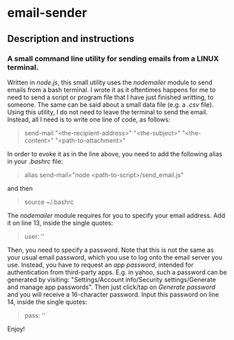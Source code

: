 # email-sender
## Description and instructions
### A small command line utility for sending emails from a LINUX terminal.

Written in *node.js*, this small utility uses the *nodemailer* module to send emails from a bash terminal. 
I wrote it as it oftentimes happens for me to need to send a script or program file that I have just finished writting, to someone. The same can be said about a small data file (e.g. a *.csv* file). Using this utility, I do not need to leave the terminal to send the email. Instead, all I need is to write one line of code, as follows:

>send-mail "\<the-recipient-address\>" "\<the-subject\>" "\<the-content\>" "\<path-to-attachment\>"

In order to evoke it as in the line above, you need to add the following alias in your *.bashrc* file:

>alias send-mail="node \<path-to-script\>/send_email.js"

and then

>source ~/.bashrc

The *nodemailer* module requires for you to specify your email address. Add it on line 13, inside the single quotes:
>user: ''

Then, you need to specify a password. Note that this is not the same as your usual email password, which you use to log onto the email server you use. Instead, you have to request an *app password*, intended for authentication from third-party apps. E.g. in yahoo, such a password can be generated by visiting: "Settings/Account info/Security settings/Generate and manage app passwords". Then just click/tap on *Generate password* and you will receive a 16-character password. Input this password on line 14, inside the single quotes:
>pass: ''

Enjoy!
